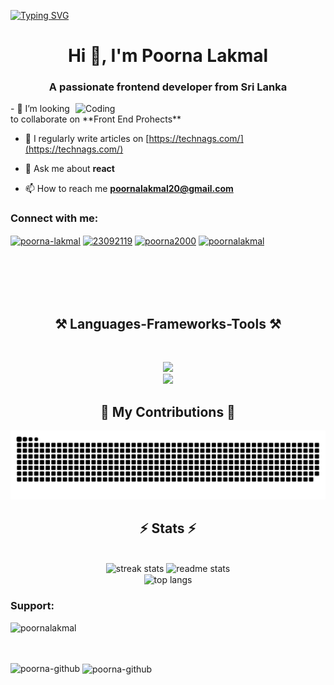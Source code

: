 <a href="https://git.io/typing-svg"><img src="https://readme-typing-svg.demolab.com?font=Fira+Code&pause=1000&color=F70000&random=false&width=435&lines=Hi+%F0%9F%91%8B%2C+I'm+Poorna+Lakmal;Front+End+Developer+%F0%9F%A7%91%E2%80%8D%F0%9F%92%BB;Undergraduate+%F0%9F%A7%91%E2%80%8D%F0%9F%8E%93;Sri+Lanka+%F0%9F%87%B1%F0%9F%87%B0+" alt="Typing SVG" /></a>

<h1 align="center">Hi 👋, I'm Poorna Lakmal</h1>
<h3 align="center">A passionate frontend developer from Sri Lanka</h3>
<img align="right" alt="Coding" width="400" src="https://camo.githubusercontent.com/53e2d5e6937554a96b9299b5d38e39080ab9281af5c888aa5b06b86312ccdccd/68747470733a2f2f63646e2e66696c65737461636b636f6e74656e742e636f6d2f6566625352313868543575524b756f307a6f4d41">
- 👯 I’m looking to collaborate on **Front End Prohects**

- 📝 I regularly write articles on [https://technags.com/](https://technags.com/)

- 💬 Ask me about **react**

- 📫 How to reach me **poornalakmal20@gmail.com**

<h3 align="left">Connect with me:</h3>
<p align="left">
<a href="https://linkedin.com/in/poorna-lakmal" target="blank"><img align="center" src="https://raw.githubusercontent.com/rahuldkjain/github-profile-readme-generator/master/src/images/icons/Social/linked-in-alt.svg" alt="poorna-lakmal" height="30" width="40" /></a>
<a href="https://stackoverflow.com/users/23092119" target="blank"><img align="center" src="https://raw.githubusercontent.com/rahuldkjain/github-profile-readme-generator/master/src/images/icons/Social/stack-overflow.svg" alt="23092119" height="30" width="40" /></a>
<a href="https://fb.com/poorna2000" target="blank"><img align="center" src="https://raw.githubusercontent.com/rahuldkjain/github-profile-readme-generator/master/src/images/icons/Social/facebook.svg" alt="poorna2000" height="30" width="40" /></a>
<a href="https://www.behance.net/poornalakmal" target="blank"><img align="center" src="https://raw.githubusercontent.com/rahuldkjain/github-profile-readme-generator/master/src/images/icons/Social/behance.svg" alt="poornalakmal" height="30" width="40" /></a>
</p>
<br>
<br>
<br>
<br>
<h2 align="center">⚒️ Languages-Frameworks-Tools ⚒️</h2>
<br/>
<p align="center">
  <a href="https://skillicons.dev">
    <img src="https://skillicons.dev/icons?i=git,arduino,cs,c,cpp,java,css,js,netlify,nodejs" /> <br>
    <img src="https://skillicons.dev/icons?i=github,npm,php,redux,tailwind,vite,wordpress,react" /> 
  </a>
</p>

<div align="center">
  <h2>🐍 My Contributions 🐍</h2>
  
  <img alt="snake eating my contributions" src="https://raw.githubusercontent.com/salesp07/salesp07/output/github-contribution-grid-snake.svg" />
  
  <br/>
</div>
<h2 align="center">⚡ Stats ⚡</h2>
<br>
<div align=center>
  <img width=390 src="https://github-readme-streak-stats-POORNA-github.vercel.app/?user=POORNA-github&count_private=true&theme=react&border_radius=10" alt="streak stats"/>
  <img width=390 src="https://github-readme-stats-POORNA-github.vercel.app/api?username=sPOORNA-github&count_private=true&show_icons=true&theme=react&rank_icon=github&border_radius=10" alt="readme stats" />
  <br/>
  <img width=325 align="center" src="https://github-readme-stats-salesp07.vercel.app/api/top-langs/?username=POORNA-github&hide=HTML&langs_count=8&layout=compact&theme=react&border_radius=10&size_weight=0.5&count_weight=0.5&exclude_repo=github-readme-stats" alt="top langs" />
</div>
<h3 align="left">Support:</h3>
<p><a href="https://www.buymeacoffee.com/poornalakmal"> <img align="left" src="https://cdn.buymeacoffee.com/buttons/v2/default-yellow.png" height="50" width="210" alt="poornalakmal" /></a></p><br><br>
<br>
<p><img align="left" src="https://github-readme-stats.vercel.app/api/top-langs?username=poorna-github&show_icons=true&locale=en&layout=compact" alt="poorna-github" /></p>

<p>&nbsp;<img align="center" src="https://github-readme-stats.vercel.app/api?username=poorna-github&show_icons=true&locale=en" alt="poorna-github" /></p>
